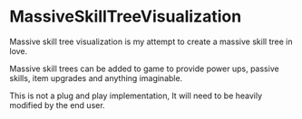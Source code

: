 # MassiveSkillTreeVisualization
Massive skill tree visualization is my attempt to create a massive skill tree in love.

Massive skill trees can be added to game to provide power ups, passive skills, item upgrades and anything imaginable.

This is not a plug and play implementation, It will need to be heavily modified by the end user.
